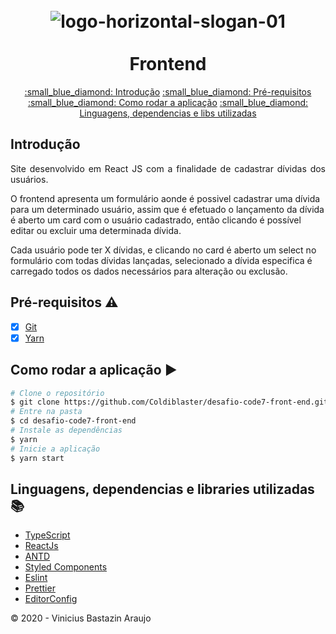 <h1 align="center">
  <br>
  <img src="https://code7.com/wp-content/themes/code7/assets/img/Grupo%201038.svg" alt="logo-horizontal-slogan-01" border="0">
  <br>
  <br>
  Frontend
  <br>
</h1>

<p align="center">
  <a href="#introdução">:small_blue_diamond: Introdução</a> 
  <a href="#pré-requisitos-warning">:small_blue_diamond: Pré-requisitos</a>
  <a href="#como-rodar-a-aplicação-arrow_forward">:small_blue_diamond: Como rodar a aplicação</a>
  <a href="#linguagens-dependencias-e-libs-utilizadas-books">:small_blue_diamond: Linguagens, dependencias e libs utilizadas</a>
</p>

## Introdução

<p align="justify">
  Site desenvolvido em React JS com a finalidade de cadastrar dívidas dos usuários.
  
  O frontend apresenta um formulário aonde é possivel cadastrar uma dívida para um determinado usuário, assim que é efetuado o lançamento da dívida é aberto um card com o usuário cadastrado,
  então clicando é possível editar ou excluir uma determinada dívida.
  
  Cada usuário pode ter X dívidas, e clicando no card é aberto um select no formulário com todas dívidas lançadas, selecionado a dívida especifica é carregado todos os dados necessários para alteração ou exclusão.
</p>

## Pré-requisitos :warning:
- [x] [Git](https://git-scm.com)
- [x] [Yarn](https://yarnpkg.com)

## Como rodar a aplicação :arrow_forward:
```bash
# Clone o repositório
$ git clone https://github.com/Coldiblaster/desafio-code7-front-end.git
# Entre na pasta
$ cd desafio-code7-front-end
# Instale as dependências
$ yarn
# Inicie a aplicação
$ yarn start
```

## Linguagens, dependencias e libraries utilizadas :books:

- [TypeScript](https://www.typescriptlang.org/)
- [ReactJs](https://pt-br.reactjs.org/)
- [ANTD](https://ant.design/docs/react/introduce)
- [Styled Components](https://styled-components.com/)
- [Eslint](https://eslint.org/)
- [Prettier](https://prettier.io/)
- [EditorConfig](https://editorconfig.org/)

:copyright: 2020 - Vinicius Bastazin Araujo

